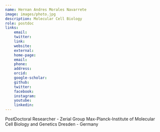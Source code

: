 ```yaml
---
name: Hernan Andres Morales Navarrete
image: images/photo.jpg
description: Molecular Cell Biology
role: postdoc
links:
    email: 
    twitter: 
    link:
    website:
    external:
    home-page:
    email:
    phone:
    address:
    orcid:
    google-scholar:
    github:
    twitter:
    facebook:
    instagram:
    youtube:
    linkedin:
---
```


PostDoctoral Researcher - Zerial Group 
Max-Planck-Institute of Molecular Cell Biology and Genetics 
Dresden - Germany
